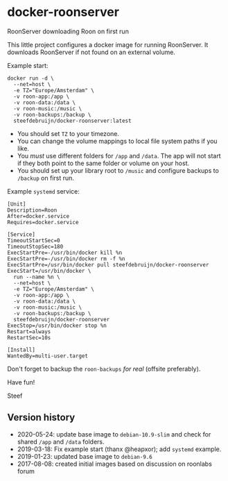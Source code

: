# docker-roonserver
RoonServer downloading Roon on first run

This little project configures a docker image for running RoonServer.
It downloads RoonServer if not found on an external volume.

Example start:

    docker run -d \
      --net=host \
      -e TZ="Europe/Amsterdam" \
      -v roon-app:/app \
      -v roon-data:/data \
      -v roon-music:/music \
      -v roon-backups:/backup \
      steefdebruijn/docker-roonserver:latest
  
  * You should set `TZ` to your timezone.
  * You can change the volume mappings to local file system paths if you like.
  * You *must* use different folders for `/app` and `/data`.
    The app will not start if they both point to the same folder or volume on your host.
  * You should set up your library root to `/music` and configure backups to `/backup` on first run.


Example `systemd` service:

    [Unit]
    Description=Roon
    After=docker.service
    Requires=docker.service
    
    [Service]
    TimeoutStartSec=0
    TimeoutStopSec=180
    ExecStartPre=-/usr/bin/docker kill %n
    ExecStartPre=-/usr/bin/docker rm -f %n
    ExecStartPre=/usr/bin/docker pull steefdebruijn/docker-roonserver
    ExecStart=/usr/bin/docker \
      run --name %n \
      --net=host \
      -e TZ="Europe/Amsterdam" \
      -v roon-app:/app \
      -v roon-data:/data \
      -v roon-music:/music \
      -v roon-backups:/backup \
      steefdebruijn/docker-roonserver
    ExecStop=/usr/bin/docker stop %n
    Restart=always
    RestartSec=10s
    
    [Install]
    WantedBy=multi-user.target


  Don't forget to backup the `roon-backups` *for real* (offsite preferably).

  Have fun!
  
  Steef

## Version history

  * 2020-05-24: update base image to `debian-10.9-slim` and check for shared `/app` and `/data` folders.
  * 2019-03-18: Fix example start (thanx @heapxor); add `systemd` example.
  * 2019-01-23: updated base image to `debian-9.6`
  * 2017-08-08: created initial images based on discussion on roonlabs forum

